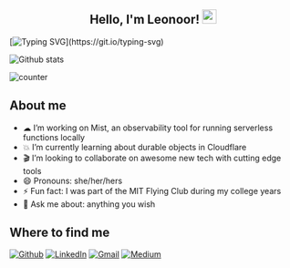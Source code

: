 <h2 align="center">Hello, I'm Leonoor! <img src="https://media.giphy.com/media/hvRJCLFzcasrR4ia7z/giphy.gif" width="25px"></h2>

[![Typing SVG](https://readme-typing-svg.herokuapp.com?color=%231CF7E3&size=28&duration=3400&width=1000&lines=Welcome+to+my+GitHub,+home+to+all+inventions.;Back+end+dev,+comfortable+throughout+the+stack.;Developer+on+Mist,+observability+tool+for+serverless.;Based+in+Amsterdam,+but+working+globally.)](https://git.io/typing-svg)

![Github stats](https://github-readme-stats.vercel.app/api?username=lrinkedewit)

![counter](https://en6k3d9948ojyq1.m.pipedream.net)

## About me
- ☁ I’m working on Mist, an observability tool for running serverless functions locally
- 💥 I’m currently learning about durable objects in Cloudflare
- 🎬 I’m looking to collaborate on awesome new tech with cutting edge tools
- 😄 Pronouns: she/her/hers
- ⚡ Fun fact: I was part of the MIT Flying Club during my college years
- 💬 Ask me about: anything you wish

## Where to find me 
[![Github](https://img.shields.io/badge/-Github-181717?style=for-the-badge&logo=Github&logoColor=white)](https://github.com/lrinkedewit)
[![LinkedIn](https://img.shields.io/badge/-LinkedIn-0077B5?style=for-the-badge&logo=LinkedIn&logoColor=white)](https://www.linkedin.com/in/leonoorrinkedewit/)
[![Gmail](https://img.shields.io/badge/Gmail-D14836?style=for-the-badge&logo=gmail&logoColor=white)](mailto:lrinkedewit@gmail.com)
[![Medium](https://img.shields.io/badge/Medium-12100E?style=for-the-badge&logo=medium&logoColor=white)](https://medium.com/@lrinkedewit/what-is-mist-3902e46f037c)

